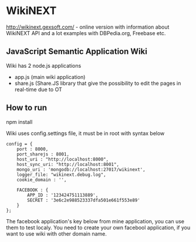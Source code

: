 WikiNEXT
========

http://wikinext.gexsoft.com/ - online version with information about WikiNEXT API and a lot examples with DBPedia.org, Freebase etc.

## JavaScript Semantic Application Wiki

Wiki has 2 node.js applications
- app.js (main wiki application)
- share.js (Share.JS library that give the possibility to edit the pages in real-time due to OT 

## How to run

npm install 

Wiki uses config.settings file, it must be in root with syntax below
<pre><code>config = {
    port : 8000,
    port_sharejs : 8001,
    host_uri : "http://localhost:8000",
    host_sync_uri: "http://localhost:8001",
    mongo_uri : 'mongodb://localhost:27017/wikinext',
    logger_file: "wikinext.debug.log",
    cookie_domain : '',

    FACEBOOK : {
        APP_ID : '123424751113889',
        SECRET : '3e6c2e988523337dfa501e661f553e89'
    }
};
</code></pre>

The facebook application's key below from mine application, you can use them to test localy. 
You need to create your own facebool application, if you want to use wiki with other domain name.

